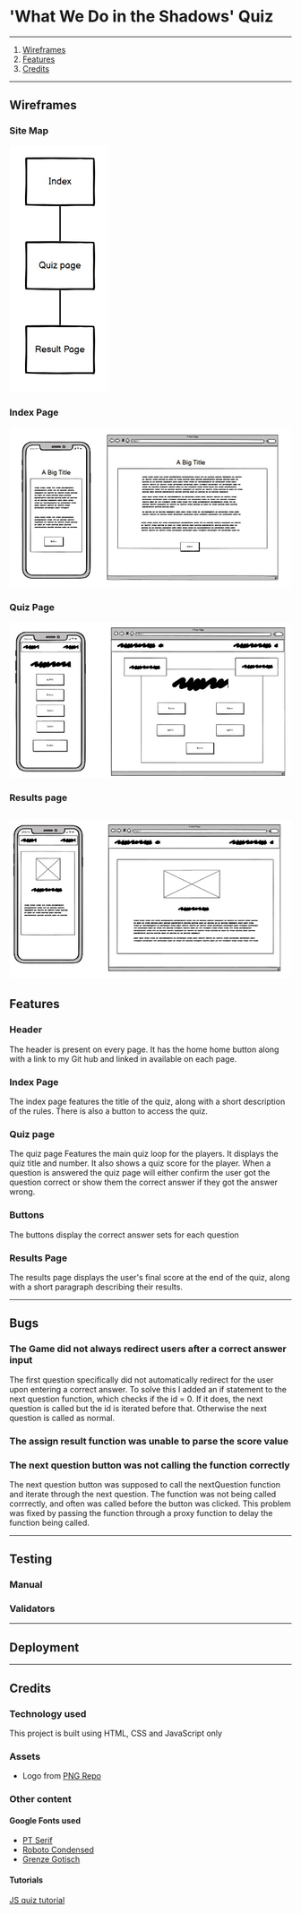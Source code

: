 # 'What We Do in the Shadows' Quiz
---
1. [Wireframes]()
2. [Features]()
3. [Credits]()

---
## Wireframes
### Site Map
![A site map showing the progression from page to page](assets/images/readme/readme-wireframe.jpg)
### Index Page
![A Wireframe of the index page displaying the title, instructions and a button to start the quiz ](assets/images/readme/readme-index.jpg)
### Quiz Page 
![A Wireframe of the quiz page showing the quiz question, the question number and score number, along with the answer buttons](assets/images/readme/readme-quiz.jpg)
### Results page
![A Wireframe of the results page showing the final score, and a short paragraph detailing their results](assets/images/readme/readme-result.jpg)
---
## Features
### Header
The header is present on every page. It has the home home button along with a link to my Git hub and linked in available on each page.
### Index Page
The index page features the title of the quiz, along with a short description of the rules. There is also a button to access the quiz. 
### Quiz page
The quiz page Features the main quiz loop for the players. It displays the quiz title and number. 
It also shows a quiz score for the player. 
When a question is answered the quiz page will either confirm the user got the question correct or show them the correct answer if they got the answer wrong.
### Buttons
The buttons display the correct answer sets for each question
### Results Page
The results page displays the user's final score at the end of the quiz, along with a short paragraph describing their results.

---
## Bugs 
### The Game did not always redirect users after a correct answer input
The first question specifically did not automatically redirect for the user upon entering a correct answer. To solve this I added an if statement to the next question function, which checks if the id = 0. If it does, the next question is called but the id is iterated before that. Otherwise the next question is called as normal.
### The assign result function was unable to parse the score value 
### The next question button was not calling the function correctly
The next question button was supposed to call the nextQuestion function and iterate through the next question. The function was not being called corrrectly, and often was called before the button was clicked. This problem was fixed by passing the function through a proxy function to delay the function being called. 

---
## Testing
### Manual
### Validators
---
## Deployment
---
## Credits 
### Technology used
This project is built using HTML, CSS and JavaScript only
### Assets
- Logo from [PNG Repo](https://www.pngrepo.com/svg/200392/fangs-vampire)
### Other content
#### Google Fonts used
- [PT Serif](https://fonts.google.com/?query=ParaType&category=Serif,Monospace&preview.text=Question%201:&preview.text_type=custom)
- [Roboto Condensed](https://fonts.google.com/specimen/Roboto+Condensed?query=roboto&category=Serif,Sans+Serif,Display,Monospace&preview.text=Question%201:&preview.text_type=custom)
- [Grenze Gotisch](https://fonts.google.com/specimen/Grenze+Gotisch)
#### Tutorials
[JS quiz tutorial](https://www.geeksforgeeks.org/how-to-create-a-simple-javascript-quiz/)
